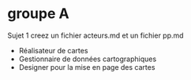 # groupe A
 Sujet 1 
 creez un fichier acteurs.md et un fichier pp.md 
 
 - Réalisateur de cartes
 - Gestionnaire de données cartographiques
 - Designer pour la mise en page des cartes
 
